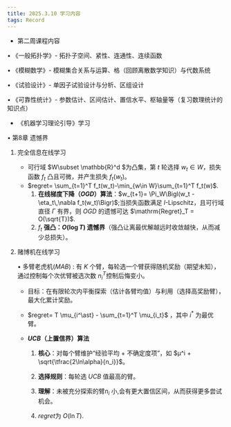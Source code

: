 ```yaml
---
title: 2025.3.10 学习内容
tags: Record
---
```


- 第二周课程内容

&#8226; 《一般拓扑学》- 拓扑子空间、紧性、连通性、连续函数

&#8226; 《模糊数学》- 模糊集合关系与运算、格（回顾离散数学知识）与代数系统

&#8226; 《试验设计》- 单因子试验设计与分析、区组设计

&#8226; 《可靠性统计》- 参数估计、区间估计、置信水平、枢轴量等（复习数理统计的知识点）



- 《机器学习理论引导》学习

&#8226; 第8章 遗憾界

1. 完全信息在线学习

   - 可行域 $W\subset \mathbb{R}^d $为凸集，第 $t$ 轮选择 $w_t \in W$，损失函数 $f_t$ 凸且可微，并产生损失 $f_t(w_t)$。
   - $regret= \sum_{t=1}^T f_t(w_t)-\min_{w\in W}\sum_{t=1}^T f_t(w)$.
     1. **在线梯度下降（$OGD$）算法**：$w_{t+1}= \Pi_W\Bigl(w_t - \eta_t\,\nabla f_t(w_t)\Bigr)$;当损失函数满足 $l$-Lipschitz，且可行域直径 $\Gamma$ 有界，则 $OGD$ 的遗憾可达 $\mathrm{Regret}_T = O(\sqrt{T})$.
     2.  $f_t$ **强凸：$O(\log T)$ 遗憾界**（强凸让离最优解越远时收敛越快，从而减少总损失）。

2. 赌博机在线学习

    &#8226; 多臂老虎机$(MAB)$ : 有 $K$ 个臂，每轮选一个臂获得随机奖励（期望未知），通过控制每个次优臂被选次数 $n_i^T$控制后悔变小。

   - 目标：在有限轮次内平衡探索（估计各臂均值）与利用（选择高奖励臂），最大化累计奖励。

   - $regret= T \mu_{i^\ast} - \sum_{t=1}^T \mu_{i_t}$
，其中 $i^\ast$ 为最优臂。

   - **$UCB$（上置信界）算法**

     1. **核心**：对每个臂维护“经验平均 + 不确定度项”，如
         $μ^i + \sqrt{\tfrac{2\ln\alpha}{n_i}}$。

     2. **选择规则**：每轮选 $UCB$ 值最高的臂。
     3. **理解**：未被充分探索的臂$n_i$ 小,会有更大置信区间，从而获得更多尝试机会。
     4. $regret$为 $O(\ln T)$.

